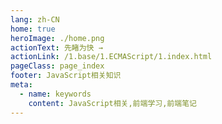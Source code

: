 ```yaml
---
lang: zh-CN
home: true
heroImage: ./home.png
actionText: 先睹为快 →
actionLink: /1.base/1.ECMAScript/1.index.html
pageClass: page_index
footer: JavaScript相关知识
meta:
  - name: keywords
    content: JavaScript相关,前端学习,前端笔记
---
```


<template>
    <div class="cont">
        <div id="large-header" class="large-header"></div>
        <div class="features">
        <div class="feature">
            <h2>初级知识</h2>
            <p>掌握javascript基础、认识dom以及bom</p>
        </div>
        <div class="feature">
            <h2>中级知识</h2>
            <p>熟练掌握性能优化、代码规范、前端监控、安全防范、断点续传、设计模式、跨域方式、前端测试、网络请求、正则相关</p>
        </div>
        <div class="feature">
            <h2>高级知识</h2>
            <p>掌握网络请求、WebApp、Sass</p>
        </div>
        <div class="feature">
            <h2>专项知识</h2>
            <p>熟练掌握性能优化、代码规范、前端监控、安全防范、断点续传、设计模式、跨域方式、前端测试、网络请求、正则相关</p>
        </div>
        <div class="feature">
            <h2>场景知识</h2>
            <p>《JavaScript高级程序设计（第4版）》、《JavaScript DOM编程艺术》、《你不知道的JavaScript》、《JavaScript设计模式与开发实践》、《高性能JavaScript》</p>
        </div>
        <div class="feature">
            <h2>原理知识</h2>
            <p>掌握浏览器、Promise等相关原理</p>
        </div>
        </div>
    </div>
</template>
